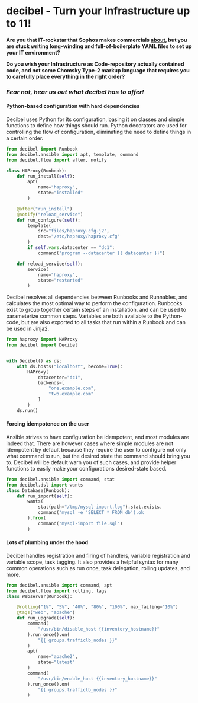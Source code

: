 # decibel - Turn your Infrastructure up to 11!

**Are you that IT-rockstar that Sophos makes commercials [about](https://www.youtube.com/watch?v=-CnYilm5k94), but you are stuck writing long-winding and full-of-boilerplate YAML files to set up your IT environment?**

**Do you wish your Infrastructure as Code-repository actually contained code, and not some Chomsky Type-2 markup language that requires you to carefully place everything in the right order?**

### ***Fear not, hear us out what decibel has to offer!***


#### Python-based configuration with hard dependencies
Decibel uses Python for its configuration, basing it on classes and simple functions to
define how things should run. Python decorators are used for controlling the flow of configuration, eliminating the need to define things in a certain order.
```python
from decibel import Runbook
from decibel.ansible import apt, template, command
from decibel.flow import after, notify

class HAProxy(Runbook):
    def run_install(self):
        apt(
            name="haproxy",
            state="installed"
        )

    @after("run_install")
    @notify("reload_service")
    def run_configure(self):
        template(
            src="files/haproxy.cfg.j2",
            dest="/etc/haproxy/haproxy.cfg"
        )
        if self.vars.datacenter == "dc1":
            command("program --datacenter {{ datacenter }}")

    def reload_service(self):
        service(
            name="haproxy",
            state="restarted"
        )
```

Decibel resolves all dependencies between Runbooks and Runnables, and calculates the most optimal way to perform the configuration. Runbooks exist to group together certain steps of an installation, and can be used to parameterize common steps. Variables are both available to the Python-code, but are also exported to all tasks that run within a Runbook and can be used in Jinja2.

```python
from haproxy import HAProxy
from decibel import Decibel


with Decibel() as ds:
    with ds.hosts("localhost", become=True):
        HAProxy(
            datacenter="dc1",
            backends=[
                "one.example.com",
                "two.example.com"
            ]
        )
    ds.run()
```

#### Forcing idempotence on the user
Ansible strives to have configuration be idempotent, and most modules are indeed that. There are however cases where simple modules are not idempotent by default because they require the user to configure not only what command to run, but the desired state the command should bring you to.
Decibel will be default warn you of such cases, and provide helper functions to easily make your configurations desired-state based.

```python
from decibel.ansible import command, stat
from decibel.dsl import wants
class Database(Runbook):
    def run_import(self):
        wants(
            stat(path="/tmp/mysql-import.log").stat.exists,
            command("mysql -e 'SELECT * FROM db').ok
        ).from(
            command("mysql-import file.sql")
        )
```

#### Lots of plumbing under the hood
Decibel handles registration and firing of handlers, variable registration and variable scope, 
task tagging. It also provides a helpful syntax for many common operations such as run once, task delegation, rolling updates, and more. 

```python
from decibel.ansible import command, apt
from decibel.flow import rolling, tags
class Webserver(Runbook):

    @rolling("1%", "5%", "40%", "80%", "100%", max_failing="10%")
    @tags("web", "apache")
    def run_upgrade(self):
        command(
            "/usr/bin/disable_host {{inventory_hostname}}"
        ).run_once().on(
            "{{ groups.trafficlb_nodes }}"
        )
        apt(
            name="apache2",
            state="latest"
        )
        command(
            "/usr/bin/enable_host {{inventory_hostname}}"
        ).run_once().on(
            "{{ groups.trafficlb_nodes }}"
        )
```